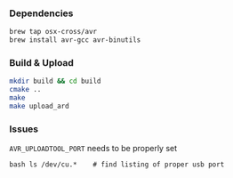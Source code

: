 ### Dependencies

```bash
brew tap osx-cross/avr
brew install avr-gcc avr-binutils
```

### Build & Upload
```bash
mkdir build && cd build
cmake ..
make
make upload_ard
```

### Issues
`AVR_UPLOADTOOL_PORT` needs to be properly set

``bash
ls /dev/cu.*    # find listing of proper usb port
``